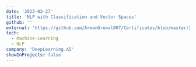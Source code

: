 ```yaml
---
date: '2023-03-27'
title: 'NLP with Classification and Vector Spaces'
github: ''
external: 'https://github.com/ArmanGrewal007/Certificates/blob/master/2023_03_27_Coursera_NLP1.pdf'
tech:
  - Machine-Learning
  - NLP
company: 'DeepLearning.AI'
showInProjects: false
---
```



